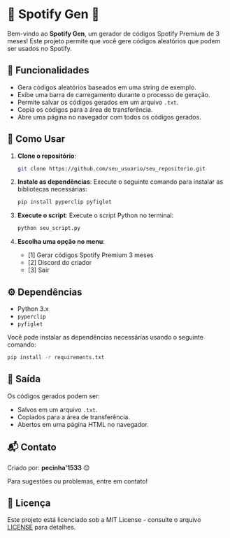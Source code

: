 
# 🎉 Spotify Gen 🎉

Bem-vindo ao **Spotify Gen**, um gerador de códigos Spotify Premium de 3 meses! Este projeto permite que você gere códigos aleatórios que podem ser usados no Spotify.

## 🚀 Funcionalidades

- Gera códigos aleatórios baseados em uma string de exemplo.
- Exibe uma barra de carregamento durante o processo de geração.
- Permite salvar os códigos gerados em um arquivo `.txt`.
- Copia os códigos para a área de transferência.
- Abre uma página no navegador com todos os códigos gerados.

## 📜 Como Usar

1. **Clone o repositório**:
   ```bash
   git clone https://github.com/seu_usuario/seu_repositorio.git
   ```

2. **Instale as dependências**:
   Execute o seguinte comando para instalar as bibliotecas necessárias:
   ```bash
   pip install pyperclip pyfiglet
   ```

3. **Execute o script**:
   Execute o script Python no terminal:
   ```bash
   python seu_script.py
   ```

4. **Escolha uma opção no menu**:
   - [1] Gerar códigos Spotify Premium 3 meses
   - [2] Discord do criador
   - [3] Sair

## ⚙️ Dependências

- Python 3.x
- `pyperclip`
- `pyfiglet`

Você pode instalar as dependências necessárias usando o seguinte comando:

```bash
pip install -r requirements.txt
```

## 📄 Saída

Os códigos gerados podem ser:
- Salvos em um arquivo `.txt`.
- Copiados para a área de transferência.
- Abertos em uma página HTML no navegador.

## 📬 Contato

Criado por: **pecinha'1533** 😊

Para sugestões ou problemas, entre em contato!

## 📄 Licença

Este projeto está licenciado sob a MIT License - consulte o arquivo [LICENSE](LICENSE) para detalhes.
